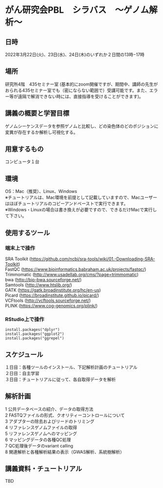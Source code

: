 # がん研究会PBL　シラバス　〜ゲノム解析〜

## 日時

2022年3月22日(火)、23日(水)、24日(木)のいずれか２日間の13時−17時


## 場所
研究所4階　435セミナー室 (基本的にzoom開催ですが、期間中、講師の先生がおられる435セミナー室でも（密にならない範囲で）受講可能です。また、エラー等が遠隔で解消できない時には、直接指導を受けることができます)。

## 講義の概要と学習目標
ゲノムシーケンスデータを参照ゲノムと比較し、どの染色体のどのポジションに変異が存在するか解析し可視化する。


## 用意するもの
コンピュータ１台


## 環境
OS：Mac（推奨）、Linux、Windows\
※チュートリアルは、Mac環境を前提として記載していますので、Macユーザーはほぼチュートリアルのコピーアンドペーストで実行できます。\
※Windows・Linuxの場合は書き換えが必要ですので、できるだけMacで実行して下さい。

## 使用するツール
### 端末上で操作
SRA Toolkit (https://github.com/ncbi/sra-tools/wiki/01.-Downloading-SRA-Toolkit) \
FastQC (https://www.bioinformatics.babraham.ac.uk/projects/fastqc/) \
Trimmomatic (http://www.usadellab.org/cms/?page=trimmomatic) \
bwa (http://bio-bwa.sourceforge.net/) \
Samtools (http://www.htslib.org/) \
GATK (https://gatk.broadinstitute.org/hc/en-us) \
Picard (https://broadinstitute.github.io/picard/) \
VCFtools (http://vcftools.sourceforge.net/) \
PLINK (https://www.cog-genomics.org/plink/)
### RStudio上で操作
```
install.packages("dplyr")
install.packages("ggplot2")
install.packages("ggrepel")
```

## スケジュール
１日目：各種ツールのインストール、下記解析計画のチュートリアル\
２日目：自主学習 \
３日目：チュートリアルに従って、各自取得データを解析

## 解析計画
1	公共データベースの紹介、データの取得方法\
2	FASTQファイルの形式、クオリティーコントロールについて\
3	アダプターの除去およびリードのトリミング\
4	リファレンスゲノムファイルの取得\
5	リファレンスゲノムへのマッピング\
6	マッピングデータの各種QC処理\
7 QC処理後データのvariant calling\
8 関連解析と各種解析結果の表示（GWAS解析、系統樹解析）
## 講義資料・チュートリアル
TBD
